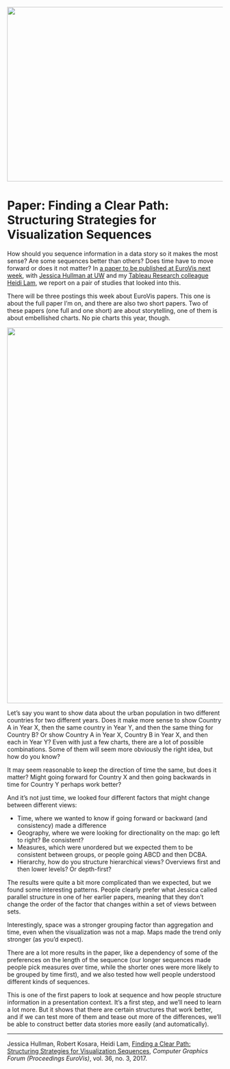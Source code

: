 <p align="center"><img src="https://media.eagereyes.org/wp-content/uploads/2017/06/Hullman-EuroVis-2017.jpg" width="720" height="408" /></p>

# Paper: Finding a Clear Path: Structuring Strategies for Visualization Sequences

How should you sequence information in a data story so it makes the most sense? Are some sequences better than others? Does time have to move forward or does it not matter? In <a href="/publications/Hullman-EuroVis-2017">a paper to be published at EuroVis next week</a>, with <a href="http://faculty.washington.edu/jhullman/">Jessica Hullman at UW</a> and my <a href="https://research.tableau.com/user/heidi-lam">Tableau Research colleague Heidi Lam</a>, we report on a pair of studies that looked into this.

There will be three postings this week about EuroVis papers. This one is about the full paper I’m on, and there are also two short papers. Two of these papers (one full and one short) are about storytelling, one of them is about embellished charts. No pie charts this year, though.

<p align="center"><img class="aligncenter size-full wp-image-10086" src="https://media.eagereyes.org/wp-content/uploads/2017/06/structuring-strategies.png" alt="" width="1342" height="878" /></p>

Let’s say you want to show data about the urban population in two different countries for two different years. Does it make more sense to show Country A in Year X, then the same country in Year Y, and then the same thing for Country B? Or show Country A in Year X, Country B in Year X, and then each in Year Y? Even with just a few charts, there are a lot of possible combinations. Some of them will seem more obviously the right idea, but how do you know?

It may seem reasonable to keep the direction of time the same, but does it matter? Might going forward for Country X and then going backwards in time for Country Y perhaps work better?

And it’s not just time, we looked four different factors that might change between different views:

<ul>
    <li>Time, where we wanted to know if going forward or backward (and consistency) made a difference</li>
    <li>Geography, where we were looking for directionality on the map: go left to right? Be consistent?</li>
    <li>Measures, which were unordered but we expected them to be consistent between groups, or people going ABCD and then DCBA.</li>
    <li>Hierarchy, how do you structure hierarchical views? Overviews first and then lower levels? Or depth-first?</li>
</ul>

The results were quite a bit more complicated than we expected, but we found some interesting patterns. People clearly prefer what Jessica called parallel structure in one of her earlier papers, meaning that they don’t change the order of the factor that changes within a set of views between sets.

Interestingly, space was a stronger grouping factor than aggregation and time, even when the visualization was not a map. Maps made the trend only stronger (as you’d expect).

There are a lot more results in the paper, like a dependency of some of the preferences on the length of the sequence (our longer sequences made people pick measures over time, while the shorter ones were more likely to be grouped by time first), and we also tested how well people understood different kinds of sequences.

This is one of the first papers to look at sequence and how people structure information in a presentation context. It’s a first step, and we’ll need to learn a lot more. But it shows that there are certain structures that work better, and if we can test more of them and tease out more of the differences, we’ll be able to construct better data stories more easily (and automatically).

<hr />

Jessica Hullman, Robert Kosara, Heidi Lam, <a href="/publications/Hullman-EuroVis-2017">Finding a Clear Path: Structuring Strategies for Visualization Sequences</a>, <em>Computer Graphics Forum (Proceedings EuroVis)</em>, vol. 36, no. 3, 2017.
